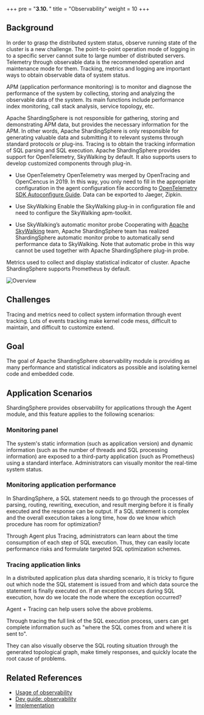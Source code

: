 +++
pre = "<b>3.10. </b>"
title = "Observability"
weight = 10
+++

## Background

In order to grasp the distributed system status, observe running state of the cluster is a new challenge. The point-to-point operation mode of logging in to a specific server cannot suite to large number of distributed servers. Telemetry through observable data is the recommended operation and maintenance mode for them. Tracking, metrics and logging are important ways to obtain observable data of system status.

APM (application performance monitoring) is to monitor and diagnose the performance of the system by collecting, storing and analyzing the observable data of the system. Its main functions include performance index monitoring, call stack analysis, service topology, etc.

Apache ShardingSphere is not responsible for gathering, storing and demonstrating APM data, but provides the necessary information for the APM. In other words, Apache ShardingSphere is only responsible for generating valuable data and submitting it to relevant systems through standard protocols or plug-ins. Tracing is to obtain the tracking information of SQL parsing and SQL execution. Apache ShardingSphere provides support for OpenTelemetry, SkyWalking by default. It also supports users to develop customized components through plug-in.

- Use OpenTelemetry
OpenTelemetry was merged by OpenTracing and OpenCencus in 2019. In this way, you only need to fill in the appropriate configuration in the agent configuration file according to [OpenTelemetry SDK Autoconfigure Guide](https://github.com/open-telemetry/opentelemetry-java/tree/main/sdk-extensions/autoconfigure). Data can be exported to Jaeger, Zipkin.

- Use SkyWalking
Enable the SkyWalking plug-in in configuration file and need to configure the SkyWalking apm-toolkit.

- Use SkyWalking’s automatic monitor probe
Cooperating with [Apache SkyWalking](https://skywalking.apache.org/) team, Apache ShardingSphere team has realized ShardingSphere automatic monitor probe to automatically send performance data to SkyWalking. Note that automatic probe in this way cannot be used together with Apache ShardingSphere plug-in probe.

Metrics used to collect and display statistical indicator of cluster. Apache ShardingSphere supports Prometheus by default.

![Overview](https://shardingsphere.apache.org/document/current/img/apm/overview_v3.png)

## Challenges

Tracing and metrics need to collect system information through event tracking. Lots of events tracking make kernel code mess, difficult to maintain, and difficult to customize extend.

## Goal

The goal of Apache ShardingSphere observability module is providing as many performance and statistical indicators as possible and isolating kernel code and embedded code.

## Application Scenarios

ShardingSphere provides observability for applications through the Agent module, and this feature applies to the following scenarios:

### Monitoring panel

The system's static information (such as application version) and dynamic information (such as the number of threads and SQL processing information) are exposed to a third-party application (such as Prometheus) using a standard interface. Administrators can visually monitor the real-time system status.

### Monitoring application performance

In ShardingSphere, a SQL statement needs to go through the processes of parsing, routing, rewriting, execution, and result merging before it is finally executed and the response can be output. If a SQL statement is complex and the overall execution takes a long time, how do we know which procedure has room for optimization?

Through Agent plus Tracing, administrators can learn about the time consumption of each step of SQL execution. Thus, they can easily locate performance risks and formulate targeted SQL optimization schemes.

### Tracing application links

In a distributed application plus data sharding scenario, it is tricky to figure out which node the SQL statement is issued from and which data source the statement is finally executed on. If an exception occurs during SQL execution, how do we locate the node where the exception occurred?

Agent + Tracing can help users solve the above problems.

Through tracing the full link of the SQL execution process, users can get complete information such as "where the SQL comes from and where it is sent to". 

They can also visually observe the SQL routing situation through the generated topological graph, make timely responses, and quickly locate the root cause of problems.

## Related References

- [Usage of observability](/en/user-manual/shardingsphere-proxy/observability/)
- [Dev guide: observability](/en/dev-manual/agent/)
- [Implementation](/en/reference/observability/)
